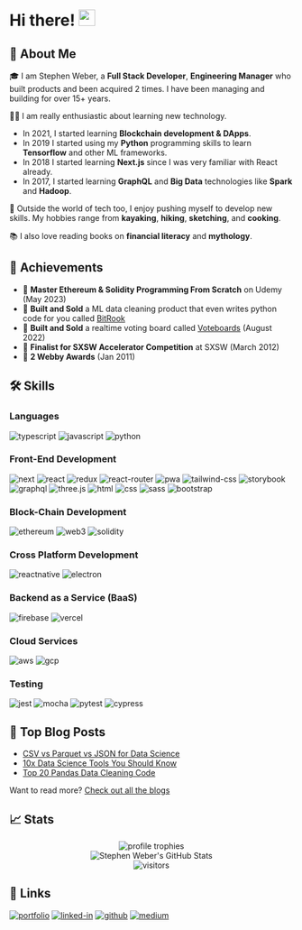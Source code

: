 # Hi there! <img src="https://media.giphy.com/media/hvRJCLFzcasrR4ia7z/giphy.gif" width="29px" height="29px">

## 🚀 About Me

🎓 I am Stephen Weber, a **Full Stack Developer**, **Engineering Manager** who built products and been acquired 2 times. I have been managing and building for over 15+ years.

👨‍💻 I am really enthusiastic about learning new technology. 
* In 2021, I started learning **Blockchain development & DApps**. 
* In 2019 I started using my **Python** programming skills to learn **Tensorflow** and other ML frameworks. 
* In 2018 I started learning **Next.js** since I was very familiar with React already. 
* In 2017, I started learning **GraphQL** and **Big Data** technologies like **Spark** and **Hadoop**.

🎸 Outside the world of tech too, I enjoy pushing myself to develop new skills. My hobbies range from **kayaking**, **hiking**, **sketching**, and **cooking**.

📚 I also love reading books on **financial literacy** and **mythology**.

## 🏅 Achievements

-   🥇 **Master Ethereum & Solidity Programming From Scratch** on Udemy (May 2023)
-   📝 **Built and Sold** a ML data cleaning product that even writes python code for you called [BitRook](https://www.bitrook.com/)
-   📝 **Built and Sold** a realtime voting board called [Voteboards](https://voteboards.com/) (August 2022)
-   🥈 **Finalist for SXSW Accelerator Competition** at SXSW (March 2012)
-   🥉 **2 Webby Awards** (Jan 2011)

## 🛠️ Skills

### Languages

![typescript](https://img.shields.io/badge/TypeScript-3178C6?style=for-the-badge&logo=typescript&logoColor=white)
![javascript](https://img.shields.io/badge/JavaScript-323330?style=for-the-badge&logo=javascript&logoColor=F7DF1E)
![python](https://img.shields.io/badge/Python-3776AB?style=for-the-badge&logo=python&logoColor=white)

### Front-End Development

![next](https://img.shields.io/badge/Next-000000?style=for-the-badge&logo=nextdotjs&logoColor=FFFFFF)
![react](https://img.shields.io/badge/React-20232A?style=for-the-badge&logo=react&logoColor=61DAFB)
![redux](https://img.shields.io/badge/Redux-593D88?style=for-the-badge&logo=redux&logoColor=white)
![react-router](https://img.shields.io/badge/React_Router-CA4245?style=for-the-badge&logo=react-router&logoColor=white)
![pwa](https://img.shields.io/badge/Progressive_Web_App-4285F4?style=for-the-badge&logo=googlechrome&logoColor=white)
![tailwind-css](https://img.shields.io/badge/tailwind_css-06B6D4?style=for-the-badge&logo=tailwind-css&logoColor=white)
![storybook](https://img.shields.io/badge/storybook-FF4785?style=for-the-badge&logo=storybook&logoColor=white)
![graphql](https://img.shields.io/badge/GraphQL-E434AA?style=for-the-badge&logo=graphql&logoColor=white)
![three.js](https://img.shields.io/badge/Three.js-000000?style=for-the-badge&logo=three.js&logoColor=white)
![html](https://img.shields.io/badge/HTML5-E34F26?style=for-the-badge&logo=html5&logoColor=white)
![css](https://img.shields.io/badge/CSS3-1572B6?style=for-the-badge&logo=css3&logoColor=white)
![sass](https://img.shields.io/badge/SASS-CC6699?style=for-the-badge&logo=sass&logoColor=white)
![bootstrap](https://img.shields.io/badge/Bootstrap-563D7C?style=for-the-badge&logo=bootstrap&logoColor=white)

### Block-Chain Development

![ethereum](https://img.shields.io/badge/Ethereum-3C3C3D?style=for-the-badge&logo=ethereum&logoColor=white)
![web3](https://img.shields.io/badge/Web_3-F16822?style=for-the-badge&logo=web3.js&logoColor=white)
![solidity](https://img.shields.io/badge/Solidity-363636?style=for-the-badge&logo=solidity&logoColor=white)

### Cross Platform Development

![reactnative](https://img.shields.io/badge/React_Native-28B6F6?style=for-the-badge&logo=react&logoColor=white)
![electron](https://img.shields.io/badge/Electron-2C2E3B?style=for-the-badge&logo=electron&logoColor=white)

### Backend as a Service (BaaS)

![firebase](https://img.shields.io/badge/Firebase-ffaa00?style=for-the-badge&logo=Firebase&logoColor=white)
![vercel](https://img.shields.io/badge/Vercel-000000?style=for-the-badge&logo=Vercel&logoColor=white)

### Cloud Services

![aws](https://img.shields.io/badge/aws-470137?style=for-the-badge&logo=amazon&logoColor=white)
![gcp](https://img.shields.io/badge/gcp-000000?style=for-the-badge&logo=google&logoColor=white)

### Testing

![jest](https://img.shields.io/badge/Jest-C21325?style=for-the-badge&logo=jest&logoColor=white)
![mocha](https://img.shields.io/badge/Mocha-8D6748?style=for-the-badge&logo=mocha&logoColor=white)
![pytest](https://img.shields.io/badge/Pytest-3776AB?style=for-the-badge&logo=python&logoColor=white)
![cypress](https://img.shields.io/badge/Cypress-76B900?style=for-the-badge&logo=cypress&logoColor=white)

## 📝 Top Blog Posts

-   [CSV vs Parquet vs JSON for Data Science](https://weber-stephen.medium.com/csv-vs-parquet-vs-json-for-data-science-cf3733175176)
-   [10x Data Science Tools You Should Know](https://weber-stephen.medium.com/10x-data-science-tools-you-should-know-a112e4bbc031)
-   [Top 20 Pandas Data Cleaning Code](https://weber-stephen.medium.com/top-20-pandas-data-cleaning-code-d99ecc095763)

Want to read more? [Check out all the blogs](https://medium.com/@weber-stephen)

## 📈 Stats

<div align="center">
    <img src="https://github-profile-trophy.vercel.app/?username=weber-stephen&row=1&column=6&margin-h=8&theme=darkhub&count_private=true&margin-w=15&no-frame=true" alt="profile trophies" />
    <br />
    <img src="https://github-readme-stats.vercel.app/api?username=weber-stephen&show_icons=true&hide_border=true" alt="Stephen Weber's GitHub Stats">
    <br />
    <img src="https://visitor-badge.laobi.icu/badge?page_id=weber-stephen.weber-stephen" alt="visitors">
</div>

## 🔗 Links

[![portfolio](https://img.shields.io/badge/Portfolio-5340ff?style=for-the-badge&logo=Google-chrome&logoColor=white)](https://stephenweber.io/)
[![linked-in](https://img.shields.io/badge/Linked_In-0077B5?style=for-the-badge&logo=LinkedIn&logoColor=white)](https://www.linkedin.com/in/stephenweberprofile/)
[![github](https://img.shields.io/badge/GitHub-000000?style=for-the-badge&logo=GitHub&logoColor=white)](https://github.com/weber-stephen)
[![medium](https://img.shields.io/badge/medium-000000?style=for-the-badge&logo=medium&logoColor=white)](https://medium.com/@weber-stephen)